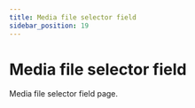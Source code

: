```yaml
---
title: Media file selector field
sidebar_position: 19
---
```


# Media file selector field

Media file selector field page.

